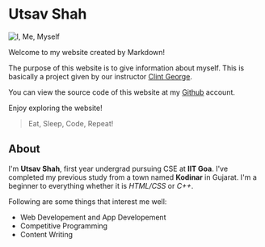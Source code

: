 # Utsav Shah

![I, Me, Myself]()

Welcome to my website created by Markdown! 

The purpose of this website is to give information about myself. This is basically a project given by our instructor [Clint George](https://clintpgeorge.github.io/ "Clint P George"). 

You can view the source code of this website at my [Github](https://utsavshahm.github.io/ "Shah Utsav") account.

Enjoy exploring the website!

> Eat, Sleep, Code, Repeat!

## About

I'm **Utsav Shah**, first year undergrad pursuing CSE at **IIT Goa**. I've completed my previous study from a town named **Kodinar** in Gujarat.
I'm a beginner to everything whether it is *HTML/CSS* or *C++*. 

Following are some things that interest me well:

- Web Developement and App Developement
- Competitive Programming
- Content Writing




